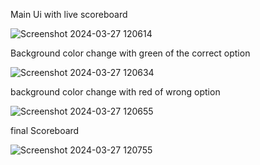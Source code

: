 Main Ui with live scoreboard


![Screenshot 2024-03-27 120614](https://github.com/manjeetgautam/Quiz-App/assets/89069404/bf9a0e3b-b13c-422a-a241-60cd0927b52a)



Background color change with green of the correct option



![Screenshot 2024-03-27 120634](https://github.com/manjeetgautam/Quiz-App/assets/89069404/451ffb5b-01b6-4b4f-9ab0-029cbc712ff6)





background color change with red of wrong option



![Screenshot 2024-03-27 120655](https://github.com/manjeetgautam/Quiz-App/assets/89069404/da4cdfb8-8a38-4d9c-9421-c046f0b50af9)





final Scoreboard



![Screenshot 2024-03-27 120755](https://github.com/manjeetgautam/Quiz-App/assets/89069404/07d5bcee-a384-41f8-a4af-deef356478f3)

